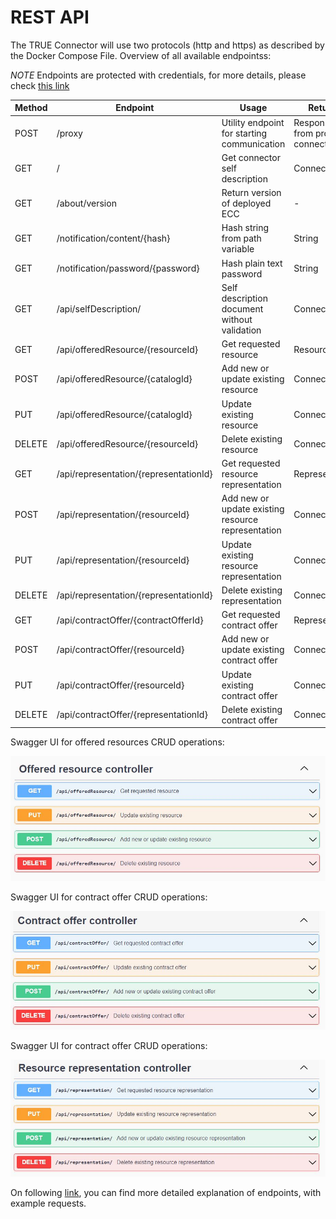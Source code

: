 # REST API

The TRUE Connector will use two protocols (http and https) as described by the Docker Compose File.
Overview of all available endpointss:

*NOTE* Endpoints are protected with credentials, for more details, please check [this link](https://github.com/Engineering-Research-and-Development/true-connector-execution_core_container/blob/master/doc/SECURITY.md)

| **Method** |	**Endpoint** |	**Usage** |	**Returns** |
| ---------- |	------------ |	--------- |	----------- |
| POST | /proxy | Utility endpoint for starting communication | Response from provider connector |
| GET | / | Get connector self description | Connector |
| GET | /about/version | Return version of deployed ECC | - |
| GET | /notification/content/{hash} | Hash string from path variable | String |
| GET | /notification/password/{password} | Hash plain text password  | String |
| GET | /api/selfDescription/ | Self description document without validation | Connector |
| GET | /api/offeredResource/{resourceId} | Get requested resource | Resource |
| POST | /api/offeredResource/{catalogId} | Add new or update existing resource | Connector |
| PUT | /api/offeredResource/{catalogId} | Update existing resource | Connector|
| DELETE | /api/offeredResource/{resourceId} | Delete existing resource | Connector |
| GET | /api/representation/{representationId} | Get requested resource representation | Representation |
| POST | /api/representation/{resourceId} | Add new or update existing resource representation | Connector |
| PUT | /api/representation/{resourceId} | Update existing resource representation | Connector |
| DELETE | /api/representation/{representationId} | Delete existing representation | Connector |
| GET | /api/contractOffer/{contractOfferId} | Get requested contract offer | Representation |
| POST | /api/contractOffer/{resourceId} | Add new or update existing contract offer | Connector |
| PUT | /api/contractOffer/{resourceId} | Update existing contract offer | Connector |
| DELETE | /api/contractOffer/{representationId} | Delete existing contract offer | Connector |

Swagger UI for offered resources CRUD operations:

![Offered resource](Offered_Resource_Swagger.jpg "Offered resource swagger API")

Swagger UI for contract offer CRUD operations:

![Contract offer](Contract_Offer_Swagger.jpg "Contract Offer swagger API")

Swagger UI for contract offer CRUD operations:

![Resource representation](Resource_Representation_Swagger.jpg "Resource representation swagger API")

On following [link](https://github.com/Engineering-Research-and-Development/true-connector-execution_core_container/blob/master/doc/SELF_DESCRIPTION.md), you can find more detailed explanation of endpoints, with example requests.

